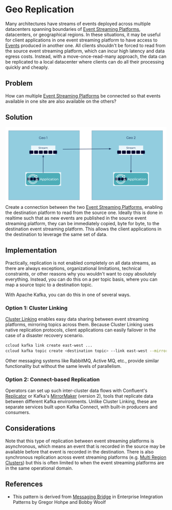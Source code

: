 # Geo Replication
Many architectures have streams of events deployed across multiple datacenters spanning boundaries of [Event Streaming Platforms](../event-stream/event-streaming-platform.md), datacenters, or geographical regions.
In these situations, it may be useful for client applications in one event streaming platform to have access to [Events](../event/event.md) produced in another one.
All clients shouldn't be forced to read from the source event streaming platform, which can incur high latency and data egress costs.
Instead, with a move-once-read-many approach, the data can be replicated to a local datacenter where clients can do all their processing quickly and cheaply.

## Problem
How can multiple [Event Streaming Platforms](../event-stream/event-streaming-platform.md) be connected so that events available in one site are also available on the others?

## Solution
![geo-replication](../img/geo-replication.png)
Create a connection between the two [Event Streaming Platforms](../event-stream/event-streaming-platform.md), enabling the destination platform to read from the source one.
Ideally this is done in realtime such that as new events are published in the source event streaming platform, they can be immediately copied, byte for byte, to the destination event streaming platform.
This allows the client applications in the destination to leverage the same set of data.

## Implementation
Practically, replication is not enabled completely on all data streams, as there are always exceptions, organizational limitations, technical constraints, or other reasons why you wouldn't want to copy absolutely everything.
Instead, you can do this on a per topic basis, where you can map a source topic to a destination topic.

With Apache Kafka, you can do this in one of several ways.

### Option 1: Cluster Linking

[Cluster Linking](https://docs.confluent.io/cloud/current/multi-cloud/cluster-linking.html) enables easy data sharing between event streaming platforms, mirroring topics across them.
Because Cluster Linking uses native replication protocols, client applications can easily failover in the case of a disaster recovery scenario.

```sh
ccloud kafka link create east-west ...
ccloud kafka topic create <destination topic> --link east-west --mirror-topic <source topic> ...
```

Other messaging systems like RabbitMQ, Active MQ, etc., provide similar functionality but without the same levels of parallelism.

### Option 2: Connect-based Replication

Operators can set up such inter-cluster data flows with Confluent's [Replicator](https://docs.confluent.io/cloud/current/clusters/migrate-topics-on-cloud-clusters.html) or Kafka's [MirrorMaker](https://kafka.apache.org/documentation/#georeplication) (version 2), tools that replicate data between different Kafka environments.
Unlike Cluster Linking, these are separate services built upon Kafka Connect, with built-in producers and consumers.

## Considerations
Note that this type of replication between event streaming platforms is asynchronous, which means an event that is recorded in the source may be available before that event is recorded in the destination.
There is also synchronous replication across event streaming platforms (e.g. [Multi Region Clusters](https://docs.confluent.io/platform/current/multi-dc-deployments/index.html)) but this is often limited to when the event streaming platforms are in the same operational domain.

## References
* This pattern is derived from [Messaging Bridge](https://www.enterpriseintegrationpatterns.com/patterns/messaging/MessagingBridge.html) in Enterprise Integration Patterns by Gregor Hohpe and Bobby Woolf
